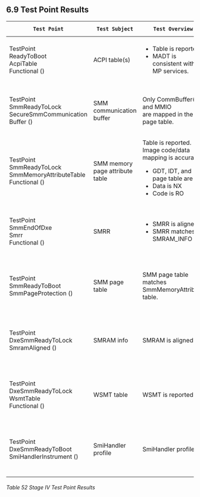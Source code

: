 <!--- @file
  6.9 Test Point Results

  Copyright (c) 2019, Intel Corporation. All rights reserved.<BR>

  Redistribution and use in source (original document form) and 'compiled'
  forms (converted to PDF, epub, HTML and other formats) with or without
  modification, are permitted provided that the following conditions are met:

  1) Redistributions of source code (original document form) must retain the
     above copyright notice, this list of conditions and the following
     disclaimer as the first lines of this file unmodified.

  2) Redistributions in compiled form (transformed to other DTDs, converted to
     PDF, epub, HTML and other formats) must reproduce the above copyright
     notice, this list of conditions and the following disclaimer in the
     documentation and/or other materials provided with the distribution.

  THIS DOCUMENTATION IS PROVIDED BY TIANOCORE PROJECT "AS IS" AND ANY EXPRESS OR
  IMPLIED WARRANTIES, INCLUDING, BUT NOT LIMITED TO, THE IMPLIED WARRANTIES OF
  MERCHANTABILITY AND FITNESS FOR A PARTICULAR PURPOSE ARE DISCLAIMED. IN NO
  EVENT SHALL TIANOCORE PROJECT  BE LIABLE FOR ANY DIRECT, INDIRECT, INCIDENTAL,
  SPECIAL, EXEMPLARY, OR CONSEQUENTIAL DAMAGES (INCLUDING, BUT NOT LIMITED TO,
  PROCUREMENT OF SUBSTITUTE GOODS OR SERVICES; LOSS OF USE, DATA, OR PROFITS;
  OR BUSINESS INTERRUPTION) HOWEVER CAUSED AND ON ANY THEORY OF LIABILITY,
  WHETHER IN CONTRACT, STRICT LIABILITY, OR TORT (INCLUDING NEGLIGENCE OR
  OTHERWISE) ARISING IN ANY WAY OUT OF THE USE OF THIS DOCUMENTATION, EVEN IF
  ADVISED OF THE POSSIBILITY OF SUCH DAMAGE.

-->

## 6.9 Test Point Results

| `Test Point`                                                                 | `Test Subject`                    | `Test Overview`                                                                                                                                     | `Reporting Mechanism`                                                                                      |
| ---------------------------------------------------------------------------- | --------------------------------- | --------------------------------------------------------------------------------------------------------------------------------------------------- | ---------------------------------------------------------------------------------------------------------- |
| TestPoint<br />ReadyToBoot<br />AcpiTable<br />Functional ()                 | ACPI table(s)                     | <ul><li>Table is reported.</li><li>MADT is consistent with MP services.</li></ul>                                                                   | Dump ACPI tables.<br /><br />Set ADAPTER\_INFO\_<br />PLATFORM\_TEST\_<br />POINT\_STRUCT                  |
| TestPoint<br />SmmReadyToLock<br />SecureSmmCommunication<br />Buffer ()     | SMM communication buffer          | Only CommBuffer(s) and MMIO<br />are mapped in the page table.                                                                                      | Dump memory map and<br /> GCD map at SmmReadyToLock and<br />check at SmmReadyToBoot.                      |
| TestPoint<br />SmmReadyToLock<br />SmmMemoryAttributeTable<br />Functional ()| SMM memory page attribute table   | Table is reported. Image code/data<br />mapping is accurate.<ul><li>GDT, IDT, and page table are RO</li><li>Data is NX</li><li>Code is RO</li></ul> | Dump SMM table and SMM Image Info.<br /><br />Set ADAPTER\_INFO\_<br />PLATFORM\_TEST\_<br />POINT\_STRUCT |
| TestPoint<br />SmmEndOfDxe<br />Smrr<br />Functional ()                      | SMRR                              | <ul><li>SMRR is aligned.</li><li>SMRR matches SMRAM_INFO</li></ul>                                                                                  | Dump SMRR and SMRAM\_INFO.<br /><br />Set ADAPTER\_INFO\_<br />PLATFORM\_TEST\_<br />POINT\_STRUCT         |
| TestPoint<br />SmmReadyToBoot<br />SmmPageProtection ()                      | SMM page table                    | SMM page table matches<br />SmmMemoryAttribute table.                                                                                               | Report error based upon check.<br /><br />Set ADAPTER\_INFO\_<br />PLATFORM\_TEST\_<br />POINT\_STRUCT     |
| TestPoint<br />DxeSmmReadyToLock<br />SmramAligned ()                        | SMRAM info                        | SMRAM is aligned.                                                                                                                                   | Dump SMRAM region table.<br /><br />Set ADAPTER\_INFO\_<br />PLATFORM\_TEST\_<br />POINT\_STRUCT           |
| TestPoint<br />DxeSmmReadyToLock<br />WsmtTable<br />Functional ()           | WSMT table                        | WSMT is reported.                                                                                                                                   | Dump WSMT table.<br /><br />Set ADAPTER\_INFO\_<br />PLATFORM\_TEST\_<br />POINT\_STRUCT                   |
| TestPoint<br />DxeSmmReadyToBoot<br />SmiHandlerInstrument ()                | SmiHandler profile                | SmiHandler profile.                                                                                                                                 | Dump SMI Handler profile.<br /><br />Set ADAPTER\_INFO\_<br />PLATFORM\_TEST\_<br />POINT\_STRUCT          |

###### Table 52 Stage IV Test Point Results
